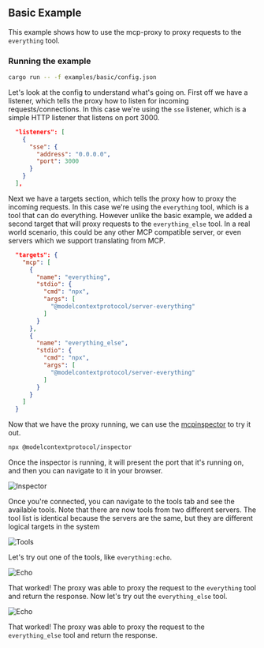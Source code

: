## Basic Example

This example shows how to use the mcp-proxy to proxy requests to the `everything` tool.

### Running the example

```bash
cargo run -- -f examples/basic/config.json
```

Let's look at the config to understand what's going on. First off we have a listener, which tells the proxy how to listen for incoming requests/connections. In this case we're using the `sse` listener, which is a simple HTTP listener that listens on port 3000.

```json
  "listeners": [
    {
      "sse": {
        "address": "0.0.0.0",
        "port": 3000
      }
    }
  ],
```

Next we have a targets section, which tells the proxy how to proxy the incoming requests. In this case we're using the `everything` tool, which is a tool that can do everything. However unlike the basic example, we added a second target that will proxy requests to the `everything_else` tool. In a real world scenario, this could be any other MCP compatible server, or even servers which we support translating from MCP.

```json
  "targets": {
    "mcp": [
      {
        "name": "everything",
        "stdio": {
          "cmd": "npx",
          "args": [
            "@modelcontextprotocol/server-everything"
          ]
        }
      },
      {
        "name": "everything_else",
        "stdio": {
          "cmd": "npx",
          "args": [
            "@modelcontextprotocol/server-everything"
          ]
        }
      }
    ]
  }
```

Now that we have the proxy running, we can use the [mcpinspector](https://github.com/modelcontextprotocol/inspector) to try it out.
```bash
npx @modelcontextprotocol/inspector
```
Once the inspector is running, it will present the port that it's running on, and then you can navigate to it in your browser.

![Inspector](./img/connect.png)

Once you're connected, you can navigate to the tools tab and see the available tools. Note that there are now tools from two different servers. The tool list is identical because the servers are the same, but they are different logical targets in the system 

![Tools](./img/tools.png)

Let's try out one of the tools, like `everything:echo`.

![Echo](./img/call_0.png)

That worked! The proxy was able to proxy the request to the `everything` tool and return the response. Now let's try out the `everything_else` tool.

![Echo](./img/call_1.png)

That worked! The proxy was able to proxy the request to the `everything_else` tool and return the response.


